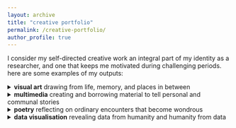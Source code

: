 ```yaml
---
layout: archive
title: "creative portfolio"
permalink: /creative-portfolio/
author_profile: true
---
```


I consider my self-directed creative work an integral part of my identity as a researcher, and one that keeps me motivated during challenging periods. here are some examples of my outputs:

<!---visual art---> 

<div>
<details>
  <summary>
    <b>visual art</b> drawing from life, memory, and places in between
    <br>
  </summary>
  <div style="margin-left:2em">
<img src="../images/good girl.jpeg" alt="sketch of a swedish vallhund wearing a blue t-shirt with text 'you deserve all the not-so-sweet (cake emoji) in the universe'">
<br><br>
<b><i>good girl</i></b>, 2023. ink on A4 sketchbook paper and digital drawing. produced for mom's birthday.
<br><br>
<img src="../images/bridge of sighs.jpeg" alt="black-and-white sketch of oxford's bridge of sighs">
<br><br>
<b><i>bridge of sighs</i></b>, 2023. ink on A5 card and limited prints.
<br><br>
<img src="../images/flamingo-flamenco.JPG" alt="collage of various pink things turned into a flamingo with a backdrop of flamenco dancers">
<br><br>
<b><i>flamingo/flamenco</i></b>, 2023. magazine collage on A6 card and limited zines (produced during Blossoming Wards workshop).
<br><br>
<img src="../images/the gentleman.jpeg" alt="black-and-white sketch of an anteater in a bow tie talking to a group of ants. the anteater says 'hey how do I look? I'm meeting a date at this buffet tonight!'">
<br><br>
<b><i>the gentleman</i></b>, 2023. ink and highlighter on postcard. produced in support of Sobell House Hospice's <a href="https://sobellhouse.org/get-involved/my-lovely-postcards/" target="_blank">art auction</a> to fundraise for hospice care training for nurses.
<br><br>
<img src="../images/初一.png" alt="black-and-white sketch of a kitten clinging onto my mom's clothing">
<br><br>
<b><i>初一</i></b>, 2022. ink on printer paper.
<br><br>
<img src="../images/refugees-1.png" alt="black-and-white sketch of a series of items belonging to refugees from an unnamed state">
<br>
<img src="../images/refugees-2.png" alt="black-and-white sketch of a series of items belonging to refugees from an unnamed state">   
<br>
<b><i>could these belong to you?</i></b>, 2021. digital illustration using references from Google Images.
<br><br> 
<img src="../images/birchington-on-sea.png" alt="black-and-white sketch of the kent coast">
<br><br>
<b><i>birchington-on-sea</i></b>, 2021. ink on A4 card. 
<br><br>
<img src="../images/two boys.jpeg" alt="black-and-white sketch of two preteen boys smiling">
<br><br>
<b><i>two boys</i></b>, 2020. ink on A4 card. produced in support of MedSupplyDrive UK's <a href="https://www.youtube.com/watch?v=gPJOg4k1Zp4" target="_blank">art auction</a> to fundraise for protective equipment for healthcare workers during COVID-19.
<br><br>
<img src="../images/lights will guide you home.jpeg" alt="black-and-white sketch of london's BT tower viewed from a nearby street">
<br><br>
<b><i>lights will guide you home</i></b>, 2020. ink on A4 card and limited prints.
<br><br>
<img src="../images/al-qahira.jpeg" alt="black-and-white sketch of a brother and sister staring at the camera in cairo with a backdrop of local architecture">
<br><br>
<b><i>al-qahira</i></b>, 2019. ink on A3 card. included in Advanced Placement Studio Art portfolio scoring 5 (extremely well qualified for university-level visual arts coursework).
<br><br>
<img src="../images/bent, not broken.jpeg" alt="black-and-white sketch of a scoliosis brace (corset) with a variety of juvenile motivational messages on its front">
<br><br>
<b><i>bent, not broken</i></b>, 2019. ink on A3 card. included in Advanced Placement Studio Art portfolio scoring 5 (extremely well qualified for university-level visual arts coursework).
<br><br>
<img src="../images/profit over patient.jpeg" alt="sketch of a young woman bent over with a series of ferocious surgical tools drilling into her">
<br><br>
<b><i>profit over patient</i></b>, 2019. ink, graphite, and colour pencil on A3 card. included in Advanced Placement Studio Art portfolio scoring 5 (extremely well qualified for university-level visual arts coursework).
<br><br>
<img src="../images/patient journey.jpeg" alt="sketch of a series of objects aligned in the shape of a curved spine">
<br><br>
<b><i>patient journey</i></b>, 2019. marker and ink on A3 card. included in Advanced Placement Studio Art portfolio scoring 5 (extremely well qualified for university-level visual arts coursework).
<br><br>
<img src="../images/cultural field studies.jpeg" alt="sketch of an open suitcase with a guitar and miscellaneous essentials">
<br><br>
<b><i>cultural field studies</i></b>, 2018. ink, marker, and colour pencil on A3 card. included in Advanced Placement Studio Art portfolio scoring 5 (extremely well qualified for university-level visual arts coursework).
<br><br>
<img src="../images/left behind.jpeg" alt="sketch of a deer/wildebeest skull">
<br><br>
<b><i>left behind</i></b>, 2018. graphite on A4 card.
<br><br>
<img src="../images/self-portrait.jpeg" alt="sketch of yaning, a teenage chinese woman in glasses staring intently at the camera">
<br><br>
<b><i>self-portrait</i></b>, 2017. graphite on A4 card.
    </div>
</details> 
</div>
<!---multimedia---> 
<div>
<details>
  <summary>
    <b>multimedia</b> creating and borrowing material to tell personal and communal stories
    <br>
  </summary>
  <p style="margin-left:2em"><b>holiday wishes from thirty-two bears</b> december 2023</p>
<iframe style="margin-left:2em" width="560" height="315" src="https://www.youtube.com/embed/oX0sLidqJWk?si=CZIa0e3_cMuQUysY" title="YouTube video player" frameborder="0" allow="accelerometer; autoplay; clipboard-write; encrypted-media; gyroscope; picture-in-picture; web-share" allowfullscreen></iframe>
  <p style="margin-left:2em"><b>thanksgiving 2023: what gratitude means to 178 people</b> december 2023</p>
<iframe style="margin-left:2em" width="560" height="315" src="https://www.youtube.com/embed/z4FWHgYv2Pc?si=CG0xfXveYX_acpi1" title="YouTube video player" frameborder="0" allow="accelerometer; autoplay; clipboard-write; encrypted-media; gyroscope; picture-in-picture; web-share" allowfullscreen></iframe>
  <p style="margin-left:2em"><b>a 9/12 story</b> september 2023</p>
<iframe style="margin-left:2em" width="560" height="315" src="https://www.youtube.com/embed/ihIQh7mgDAM?si=msxP1us_cg17cCvl" title="YouTube video player" frameborder="0" allow="accelerometer; autoplay; clipboard-write; encrypted-media; gyroscope; picture-in-picture; web-share" allowfullscreen></iframe>
  <p style="margin-left:2em"><b>coding a flower with R for father's day</b> june 2023</p>
<iframe style="margin-left:2em" width="560" height="315" src="https://www.youtube.com/embed/cpqRz9zeLoE?si=XIcSQ2YFG5NEWhfo" title="YouTube video player" frameborder="0" allow="accelerometer; autoplay; clipboard-write; encrypted-media; gyroscope; picture-in-picture; web-share" allowfullscreen></iframe>
  <p style="margin-left:2em"><b>"tum hi ho" translated from hindi to english to french</b> april 2023</p>
<iframe style="margin-left:2em" width="560" height="315" src="https://www.youtube.com/embed/7rAOULkXF6U?si=NxeW05YscUv2_LUT" title="YouTube video player" frameborder="0" allow="accelerometer; autoplay; clipboard-write; encrypted-media; gyroscope; picture-in-picture; web-share" allowfullscreen></iframe>
  <p style="margin-left:2em"><b>telling the story of "come from away" with found objects</b> january 2023</p>
<iframe style="margin-left:2em" width="560" height="315" src="https://www.youtube.com/embed/qIkPQtrzfXs?si=LWLj1SYTdiK7nTyo" title="YouTube video player" frameborder="0" allow="accelerometer; autoplay; clipboard-write; encrypted-media; gyroscope; picture-in-picture; web-share" allowfullscreen></iframe>
  <br>
  <p style="margin-left:2em"><i>commended by real-life Gander residents and by the West End's "Come From Away" production.</i></p>
  <p style="margin-left:2em"><b>polar bears: a christmas story</b> december 2022</p>
<iframe style="margin-left:2em" width="560" height="315" src="https://www.youtube.com/embed/9vflCz6MUwM?si=U-1b3ZwA-cx9_xBj" title="YouTube video player" frameborder="0" allow="accelerometer; autoplay; clipboard-write; encrypted-media; gyroscope; picture-in-picture; web-share" allowfullscreen></iframe>
  <p style="margin-left:2em"><b>thanksgiving 2022: what gratitude means to 500 people</b> november 2022</p>
<iframe style="margin-left:2em" width="560" height="315" src="https://www.youtube.com/embed/O-gSNdvSXsM?si=upVZp36AqPle9CaD" title="YouTube video player" frameborder="0" allow="accelerometer; autoplay; clipboard-write; encrypted-media; gyroscope; picture-in-picture; web-share" allowfullscreen></iframe>
</details> 
</div>
<!---poetry---> 
<div>
<details>
  <summary>
    <b>poetry</b> reflecting on ordinary encounters that become wondrous
    <br>
  </summary> 
  <details>
  <summary style="margin-left:2em"><b>— there is the home key</b> april 2023</summary> 
  <p style="margin-left:3em">
I struck my first note and the room’s silence swelled<br>
from the antiseptic dispenser hazard-red on the wall<br> 
to the reception’s almost-spring bouquets – there<br>
you were cradling your coffee cup with not a word<br>
to each other or me and I tuned and wondered<br>
how you knew her and if you awoke together<br>
and for how long and who you kept vigil for<br>
and how to spell their name and how you<br>
spoke the name only you knew them by<br>
and where sundays mostly found them.<br><br>

During the chorus I looked up – there<br>
you were holding your little one up high<br>
and our eyes drew together and I sparkled<br>
with mine and I turned the page wondering<br>
how many nursery rhymes covered the miles<br>
to here where he sits taller than your sighs<br>
on your shoulders ever-enchanted by your<br>
smiling bright and what that smile had<br> 
swallowed from words too wide<br> 
to unknowns that seemed always wider.<br><br>

I reached the softest section – there<br>
you were as the double doors gave way<br>
to the figures who carried you into their<br>
flashing carriage in the middle of supper<br>
with your reading specs and today’s paper<br>
and I let the strings ring and wondered<br>
what the table you just set was like —<br>
the one they wrested you from tonight<br>
as you sat in garments you thought<br>
only your home would keep in sight.<br><br>

In a music theory class I left long ago<br>
they called home the key you depart from<br> 
and the one landing your stories safe so<br>
let me stop my wondering and tell this story<br>
so this hazard-red room may feel like another<br>
and if you listen for a second with a stranger<br>
I may stop your unknowns from growing wider<br>
and when I strike my last note in the final measure<br>
to dismiss the wailing carriages that flicker – there<br>
is the home key and we will come home together.
  </p>
  <p style="margin-left:3em"><i>placed first in Kellogg College's 2023 Creative Writing Competition.</i></p>
<p style="margin-left:3em"><b>performance with musical accompaniment</b></p>
<iframe style="margin-left:3em" width="560" height="315" src="https://www.youtube.com/embed/AahKWc61KNM?si=8GDwVe3CI8-p9tKy" title="YouTube video player" frameborder="0" allow="accelerometer; autoplay; clipboard-write; encrypted-media; gyroscope; picture-in-picture; web-share" allowfullscreen></iframe>
  </details>
  <details>
  <summary style="margin-left:2em"><b>chicken soup</b> april 2023</summary> 
  <p style="margin-left:3em">
this kitchen is mine tonight<br>
so I make chicken soup<br><br>

I coax two garlic cloves<br>
from their coats<br>
for it is spring<br>
and sprinkle rapeseed oil<br>
to make a coat<br>
for my years-scratched pot<br><br>

drop one clove<br>
on the ground<br>
(for dramatic effect)<br>
and slice the other<br>
as thin as I dare<br>
then thinner<br><br>

wrestle chicken legs<br>
from the icebox shelf<br>
then remove their skin<br>
and thank all the world<br>
that I will never<br>
become a surgeon<br><br>

submerge these contents<br>
in cold tap water<br>
then proclaim this<br>
“soup”<br>
and no one shall argue<br>
but before service:<br><br>

gather green beans<br>
in a line like primary school<br>
then trim their toenails<br>
and wield almost-two carrots<br>
for their waxing appointment<br>
then slice into discs<br><br>

curate four potatoes<br>
with all manners of blemishes<br>
then quarter and halve<br>
for in this crowding pot<br>
they will become whole<br>
(also they should be rinsed forgot that part sorry)<br><br>

select one small capsicum<br>
that looks most harmless<br>
and add its peel and flesh<br>
and seeds and all and<br>
soon my fingers burn<br>
and my tongue doubly so<br><br>

season with trepidation<br>
and then with vigour<br>
and also with salt<br>
and then with pepper<br>
and leave the pot<br>
no matter the temptation<br><br>

this kitchen was mine tonight<br>
so I made chicken soup
  </p>
  </details>
<details>
  <summary style="margin-left:2em"><b>amersham</b> december 2021</summary> 
  <p style="margin-left:3em">
can you believe that we walked for<br>
one<br>
and<br>
a<br>
half<br>
miles on the highway on slippingautumnleaves and<br>
puddles glistening with<br>
every strobe of headlights<br>
under the fickle painted sky<br>
until the sun closed the door<br>
on its way out<br>
and<br>
every<br>
up<br>
hill<br>
step<br>
became a race<br>
to tube station salvation?<br><br>

friendship is being drenched and nourished and blinded and saved.
  </p>
  </details>
<details>
  <summary style="margin-left:2em"><b>BBE: 10-07-2020</b> september 2020</summary> 
  <p style="margin-left:3em">
He scoured the shelves<br>
of seeded buns and loaded loaves<br>
like an ostrich, dilly-dallying, dignified.<br>
His lofty frame held a dress shirt<br>
and dark bright eyes under flowing dreadlocks.<br>
I crouched alongside him,<br>
examining the same baked wares.<br>
"'Scuse me", said a gruff voice<br>
out of thin, stale, grocery-closing-time air.<br>
"Do you know what day it is?"<br>
"Me? Of course! It's -- "<br>
Forgetting my pandemic rituals,<br>
I summoned my cell's home screen,<br>
deciphering, decrying this fatal germ invitation.<br>
"It's the tenth!"<br>
"See, ha. You don't know it either!",<br>
he quipped.<br>
We returned to the best before's and use by's.<br>
I waited behind him in line<br>
and we never spoke again.<br>
I thanked the security guard<br>
and faced bustling Chapel Market<br>
smelling the ocean and the toasty sun,<br>
wondering how I smiled so big<br>
to the stranger who stripped me of the illusion<br>
that I had myself together.
  </p>
</details>
</details>
</div>
<!---data visualisation---> 
<div>
<details>
  <summary>
    <b>data visualisation</b> revealing data from humanity and humanity from data
    <br> 
  </summary>
  <p style="margin-left:2em"><b>I wrote this for you:</b> visualising the dedications behind 500 award-winning books - read <a href="https://wmjlwuh.medium.com/i-wrote-this-for-you-6435b002c6c6" target="_blank">here</a>
  <br>
  <b>Napoleon's defeat and Lewis' continuing fight:</b> visualising the Selma-Montgomery marches with a 200-year-old chart type - read 
  <a href="https://wmjlwuh.medium.com/napoleons-defeat-and-lewis-continuing-fight-968ca435a607" target="_blank">here</a> 
  <br>
  <b>memory and longing in "This is Us":</b> visualising flashbacks in my favourite drama series - read <a href="https://wmjlwuh.medium.com/memory-and-longing-in-this-is-us-37dbf81b4b7e" target="_blank">here</a> 
  <br>
  <b>this is for Maple:</b> visualising the career of a musician-turned rescue dog - read <a href="https://wmjlwuh.medium.com/this-is-for-maple-30967e6ff973" target="_blank">here</a> 
  <br>
  <b>is the telly for everyone?</b> visualising the accessibility of European TV channels (published on UX Collective) - read <a href="https://uxdesign.cc/is-the-telly-for-everyone-22e68ec36945" target="_blank">here</a>  
  <br>
  <b>no art, just the artist?</b> visualising Marina Abramović's iconic MoMA performance - read <a href="https://wmjlwuh.medium.com/no-art-just-the-artist-f144f01b8374" target="_blank">here</a>  
  <br>
  <b>the white rhinos of linguistics:</b> visualising the world's endangered languages (published on Towards Data Science) - read <a href="https://towardsdatascience.com/the-white-rhinos-of-linguistics-c8072b390212" target="_blank">here</a> 
  <br>
  <b>lullaby:</b> honouring the most vulnerable victims of violence in Palestine and Israel - read <a href="https://wmjlwuh.medium.com/lullaby-bde23cec23ca" target="_blank">here</a>
  <br>
  <b>can you hear the sirens?</b> visualising NYC ambulance response patterns during the pandemic - read <a href="https://wmjlwuh.medium.com/can-you-hear-the-sirens-61fe05efb1eb" target="_blank">here</a>
  <br>
  <b>happy mothers' day:</b> visualising a mother-daughter relationship with pen and paper - read <a href="https://wmjlwuh.medium.com/happy-mothers-day-my-first-attempt-at-hand-drawn-data-visualisation-79dc720894ca" target="_blank">here</a>
  <br>
  <b>holding my breath:</b> visualising India's COVID-19 crisis - read <a href="https://wmjlwuh.medium.com/i-hold-my-breath-part-1-4c07f6096cb8" target="_blank">here</a>  
  <br>
  <b>meet the superhumans:</b> visualising the growth of the Paralympic Games - read <a href="https://wmjlwuh.medium.com/meet-the-superhumans-have-the-paralympic-games-lived-up-to-their-name-50da9064ef6" target="_blank">here</a></p>  
</details>
</div>
